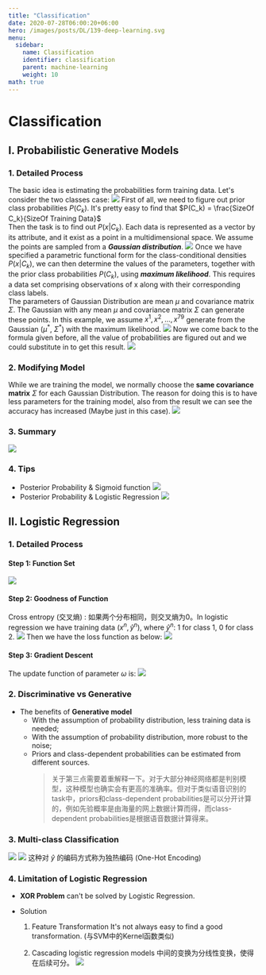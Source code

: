 ```yaml
---
title: "Classification"
date: 2020-07-28T06:00:20+06:00
hero: /images/posts/DL/139-deep-learning.svg
menu:
  sidebar:
    name: Classification
    identifier: classification
    parent: machine-learning
    weight: 10
math: true
---
```


# Classification
## I. Probabilistic Generative Models
### 1. Detailed Process
The basic idea is estimating the probabilities form training data. Let's consider the two classes case:
![](/images/posts/DL/pgm.JPG)
First of all, we need to figure out prior class probabilities $P(C_k)$. It's pretty easy to find that $P(C_k) = \frac{SizeOf C_k}{SizeOf Training Data}$ <br>
Then the task is to find out $P(x|C_k)$. Each data is represented as a vector by its attribute, and it exist as a point in a multidimensional space. We assume the points are sampled from a ***Gaussian distribution***.
![](/images/posts/DL/gd.JPG)
Once we have specified a parametric functional form for the class-conditional densities $P(x|C_k)$, we can then determine the values of the parameters, together with the prior class probabilities $P(C_k)$, using ***maximum likelihood***. This requires a data set comprising observations of x along with their corresponding class labels. <br>
The parameters of Gaussian Distribution are mean $\mu$ and covariance matrix $\Sigma$. The Gaussian with any mean $\mu$ and covariance matrix $\Sigma$ can generate these points. 
In this example, we assume $x^1, x^2, \dots, x^{79}$ generate from the Gaussian ($\mu^{*}$, $\Sigma^{*}$) with the maximum likelihood.
![](/images/posts/DL/ml.JPG)
Now we come back to the formula given before, all the value of probabilities are figured out and we could substitute in to get this result.
![](/images/posts/DL/result.JPG)
### 2. Modifying Model
While we are training the model, we normally choose the **same covariance matrix** $\Sigma$ for each Gaussian Distribution. The reason for doing this is to have less parameters for the training model, also from the result we can see the accuracy has increased (Maybe just in this case).
![](/images/posts/DL/modify.JPG)
### 3. Summary
![](/images/posts/DL/summary.JPG)
### 4. Tips
- Posterior Probability & Sigmoid function
![](/images/posts/DL/sigmoid.JPG)
- Posterior Probability & Logistic Regression
![](/images/posts/DL/LR.JPG)

## II. Logistic Regression

### 1. Detailed Process

#### Step 1: Function Set
![](/images/posts/DL/func.JPG)

#### Step 2: Goodness of Function
Cross entropy (交叉熵) : 如果两个分布相同，则交叉熵为0。In logistic regression we have training data $(x^n, \hat{y}^n)$, where $\hat{y}^n$: 1 for class 1, 0 for class 2.
![](/images/posts/DL/corss.JPG)
Then we have the loss function as below:
![](/images/posts/DL/lrf.JPG)

#### Step 3: Gradient Descent
The update function of parameter $\omega$ is: 
![](/images/posts/DL/update.JPG)

### 2. Discriminative vs Generative

- The benefits of **Generative model**
  - With the assumption of probability distribution, less training data is needed;
  - With the assumption of probability distribution, more robust to the noise;
  - Priors and class-dependent probabilities can be estimated from different sources.
    > 关于第三点需要着重解释一下。对于大部分神经网络都是判别模型，这种模型也确实会有更高的准确率。但对于类似语音识别的task中，priors和class-dependent probabilities是可以分开计算的，例如先验概率是由海量的网上数据计算而得，而class-dependent probabilities是根据语音数据计算得来。

### 3. Multi-class Classification
![](/images/posts/DL/multi-class.JPG)
![](/images/posts/DL/multi-class2.JPG)
这种对 $\hat{y}$ 的编码方式称为独热编码 (One-Hot Encoding)

### 4. Limitation of Logistic Regression
- **XOR Problem** can't be solved by Logistic Regression.

- Solution
  1. Feature Transformation
  It's not always easy to find a good transformation. (与SVM中的Kernel函数类似)

  2. Cascading logistic regression models
  中间的变换为分线性变换，使得在后续可分。 
  ![](/images/posts/DL/cc.JPG)